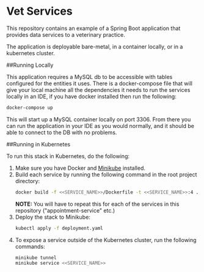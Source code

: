 # Vet Services

This repository contains an example of a Spring Boot application that provides data services to a veterinary practice.

The application is deployable bare-metal, in a container locally, or in a kubernetes cluster.

##Running Locally

This application requires a MySQL db to be accessible with tables configured for the entities it uses.
There is a docker-compose file that will give your local machine all the dependencies it needs to run the services locally in an IDE, if you have docker installed then run the following:
```bash
docker-compose up
```
This will start up a MySQL container locally on port 3306.
From there you can run the application in your IDE as you would normally, and it should be able to connect to the DB with no problems.

##Running in Kubernetes

To run this stack in Kubernetes, do the following:
1. Make sure you have Docker and [Minikube](https://kubernetes.io/docs/setup/learning-environment/minikube/) installed.
2. Build each service by running the following command in the root project directory:
    ```bash
    docker build -f <<SERVICE_NAME>>/Dockerfile -t <<SERVICE_NAME>>:4 .
    ```
    **NOTE:** You will have to repeat this for each of the services in this repository ("appointment-service" etc.)
3. Deploy the stack to Minikube:
    ```bash
    kubectl apply -f deployment.yaml
    ```
4. To expose a service outside of the Kubernetes cluster, run the following commands:
    ```bash
    minikube tunnel
    minikube service <<SERVICE_NAME>> 
    ```
